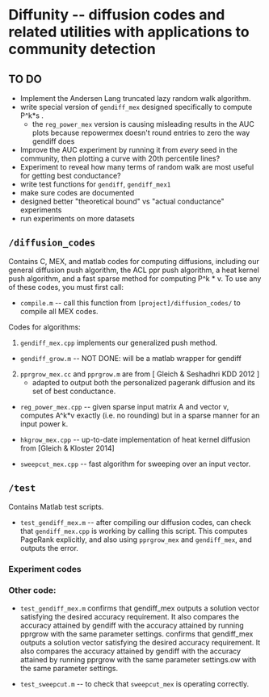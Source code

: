 # Diffunity -- diffusion codes and related utilities with applications to community detection

## TO DO

* Implement the Andersen Lang truncated lazy random walk algorithm.
* write special version of `gendiff_mex` designed specifically to compute P^k*s .
	* the `reg_power_mex` version is causing misleading results in the AUC plots because repowermex doesn't round entries to zero the way gendiff does
* Improve the AUC experiment by running it from *every* seed in the community, then plotting a curve with 20th percentile lines?
* Experiment to reveal how many terms of random walk are most useful for getting best conductance?
* write test functions for `gendiff`, `gendiff_mex1`
* make sure codes are documented
* designed better "theoretical bound" vs "actual conductance" experiments
* run experiments on more datasets

## `/diffusion_codes`

Contains C, MEX, and matlab codes for computing diffusions, including our general diffusion push algorithm, the ACL ppr push algorithm, a heat kernel push algorithm, and a fast sparse method for computing P^k * v. To use any of these codes, you must first call:

* `compile.m` -- call this function from `[project]/diffusion_codes/` to compile all MEX codes.

Codes for algorithms:

1. `gendiff_mex.cpp` implements our generalized push method.
* `gendiff_grow.m` -- NOT DONE: will be a matlab wrapper for gendiff
2. `pprgrow_mex.cc` and `pprgrow.m` are from [ Gleich & Seshadhri KDD 2012 ]
	* adapted to output both the personalized pagerank diffusion and its set of best conductance.
* `reg_power_mex.cpp` -- given sparse input matrix A and vector v, computes A^k*v exactly (i.e. no rounding) but in a sparse manner for an input power k.
* `hkgrow_mex.cpp` -- up-to-date implementation of heat kernel diffusion from [Gleich & Kloster 2014]


* `sweepcut_mex.cpp` -- fast algorithm for sweeping over an input vector.

## `/test`

Contains Matlab test scripts.

* `test_gendiff_mex.m` -- after compiling our diffusion codes, can check that `gendiff_mex.cpp` is working by calling this script. This computes PageRank explicitly, and also using `pprgrow_mex` and `gendiff_mex`, and outputs the error.


### Experiment codes





### Other code:
* `test_gendiff_mex.m` confirms that gendiff_mex outputs a solution vector satisfying the desired accuracy requirement. It also compares the accuracy attained by gendiff with the accuracy attained by running pprgrow with the same parameter settings. confirms that gendiff_mex outputs a solution vector satisfying the desired accuracy requirement. It also compares the accuracy attained by gendiff with the accuracy attained by running pprgrow with the same parameter settings.ow with the same parameter settings.

* `test_sweepcut.m` -- to check that `sweepcut_mex` is operating correctly.
